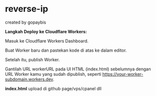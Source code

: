 # reverse-ip
created by gopaybis

**Langkah Deploy ke Cloudflare Workers:**

Masuk ke Cloudflare Workers Dashboard.

Buat Worker baru dan pastekan kode di atas ke dalam editor.

Setelah itu, publish Worker.

Gantilah URL workerURL pada UI HTML (index.html) sebelumnya dengan URL Worker kamu yang sudah dipublish, seperti https://your-worker-subdomain.workers.dev.

**index.html**
upload di github page/vps/cpanel dll
